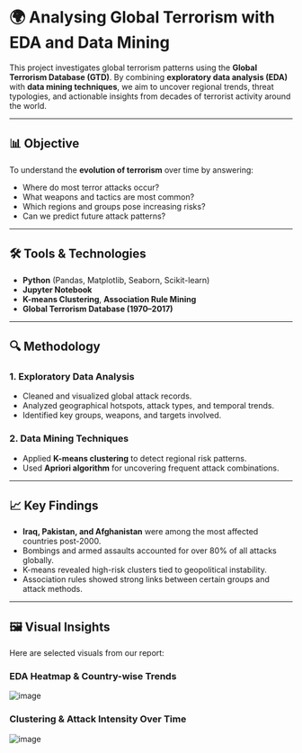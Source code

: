 # 🌍 Analysing Global Terrorism with EDA and Data Mining

This project investigates global terrorism patterns using the **Global Terrorism Database (GTD)**. By combining **exploratory data analysis (EDA)** with **data mining techniques**, we aim to uncover regional trends, threat typologies, and actionable insights from decades of terrorist activity around the world.

---

## 📊 Objective

To understand the **evolution of terrorism** over time by answering:
- Where do most terror attacks occur?
- What weapons and tactics are most common?
- Which regions and groups pose increasing risks?
- Can we predict future attack patterns?

---

## 🛠️ Tools & Technologies

- **Python** (Pandas, Matplotlib, Seaborn, Scikit-learn)
- **Jupyter Notebook**
- **K-means Clustering**, **Association Rule Mining**
- **Global Terrorism Database (1970–2017)**

---

## 🔍 Methodology

### 1. **Exploratory Data Analysis**
- Cleaned and visualized global attack records.
- Analyzed geographical hotspots, attack types, and temporal trends.
- Identified key groups, weapons, and targets involved.

### 2. **Data Mining Techniques**
- Applied **K-means clustering** to detect regional risk patterns.
- Used **Apriori algorithm** for uncovering frequent attack combinations.

---

## 📈 Key Findings

- **Iraq, Pakistan, and Afghanistan** were among the most affected countries post-2000.
- Bombings and armed assaults accounted for over 80% of all attacks globally.
- K-means revealed high-risk clusters tied to geopolitical instability.
- Association rules showed strong links between certain groups and attack methods.

---

## 🖼️ Visual Insights

Here are selected visuals from our report:

### EDA Heatmap & Country-wise Trends
![image](https://github.com/user-attachments/assets/a4351f4b-1577-4e03-b4b9-6b1f52c59b4a)

### Clustering & Attack Intensity Over Time
![image](https://github.com/user-attachments/assets/73c1b30a-209a-4b41-b6f5-b0aead7553a7)


